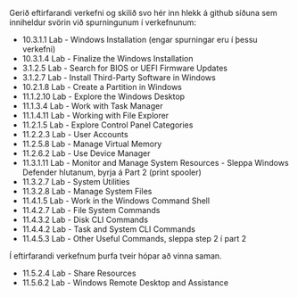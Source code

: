 Gerið eftirfarandi verkefni og skilið svo hér inn hlekk á github síðuna sem inniheldur svörin við spurningunum í verkefnunum:

- 10.3.1.1 Lab - Windows Installation (engar spurningar eru í þessu verkefni)
- 10.3.1.4 Lab - Finalize the Windows Installation
- 3.1.2.5 Lab - Search for BIOS or UEFI Firmware Updates
- 3.1.2.7 Lab - Install Third-Party Software in Windows
- 10.2.1.8 Lab - Create a Partition in Windows
- 11.1.2.10 Lab - Explore the Windows Desktop
- 11.1.3.4 Lab - Work with Task Manager
- 11.1.4.11 Lab - Working with File Explorer
- 11.2.1.5 Lab - Explore Control Panel Categories
- 11.2.2.3 Lab - User Accounts
- 11.2.5.8 Lab - Manage Virtual Memory
- 11.2.6.2 Lab - Use Device Manager
- 11.3.1.11 Lab - Monitor and Manage System Resources - Sleppa Windows Defender hlutanum, byrja á Part 2 (print spooler)
- 11.3.2.7 Lab - System Utilities
- 11.3.2.8 Lab - Manage System Files
- 11.4.1.5 Lab - Work in the Windows Command Shell
- 11.4.2.7 Lab - File System Commands
- 11.4.3.2 Lab - Disk CLI Commands
- 11.4.4.2 Lab - Task and System CLI Commands
- 11.4.5.3 Lab - Other Useful Commands, sleppa step 2 í part 2

Í eftirfarandi verkefnum þurfa tveir hópar að vinna saman.
- 11.5.2.4 Lab - Share Resources
- 11.5.6.2 Lab - Windows Remote Desktop and Assistance

